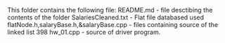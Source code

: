 This folder contains the following file:
README.md - file desctibing the contents of the folder
SalariesCleaned.txt - Flat file databased used
flatNode.h,salaryBase.h,&salaryBase.cpp - files containing source of the linked list
398 hw_01.cpp - source of driver program.

